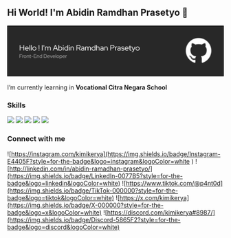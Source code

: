 ## Hi World! I'm Abidin Ramdhan Prasetyo 👋

![kimikerya](img/github-header-banner.png)
<!--
**kimikerya/kimikerya** is a ✨ _special_ ✨ repository because its `README.md` (this file) appears on your GitHub profile.

Here are some ideas to get you started:

- 🔭 I’m currently working on ...
- 🌱 I’m currently learning ...
- 👯 I’m looking to collaborate on ...
- 🤔 I’m looking for help with ...
- 💬 Ask me about ...
- 📫 How to reach me: ...
- 😄 Pronouns: ...
- ⚡ Fun fact: ...
-->

I’m currently learning in **Vocational Citra Negara School**

### Skills
<img src="https://img.shields.io/badge/HTML5-E34F26?style=for-the-badge&logo=html5&logoColor=white" /> <img src="https://img.shields.io/badge/CSS3-1572B6?style=for-the-badge&logo=css3&logoColor=white" /> <img src="https://img.shields.io/badge/JavaScript-323330?style=for-the-badge&logo=javascript&logoColor=F7DF1E
" />  <img src="https://img.shields.io/badge/React_Native-20232A?style=for-the-badge&logo=react&logoColor=61DAFB
" /> <img src="https://img.shields.io/badge/TypeScript-007ACC?style=for-the-badge&logo=typescript&logoColor=white
" />

### Connect  with me
![https://instagram.com/kimikerya](https://img.shields.io/badge/Instagram-E4405F?style=for-the-badge&logo=instagram&logoColor=white
) ![http://linkedin.com/in/abidin-ramadhan-prasetyo/](https://img.shields.io/badge/LinkedIn-0077B5?style=for-the-badge&logo=linkedin&logoColor=white)
![https://www.tiktok.com/@p4nt0d](https://img.shields.io/badge/TikTok-000000?style=for-the-badge&logo=tiktok&logoColor=white) ![https://x.com/kimikerya](https://img.shields.io/badge/X-000000?style=for-the-badge&logo=x&logoColor=white) ![https://discord.com/kimikerya#8987/](https://img.shields.io/badge/Discord-5865F2?style=for-the-badge&logo=discord&logoColor=white)